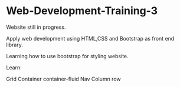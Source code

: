 # Web-Development-Training-3

Website still in progress. 

Apply web development using HTML,CSS and Bootstrap as front end library.

Learning how to use bootstrap for styling website.

Learn:

  Grid
  Container
  container-fluid
  Nav
  Column
  row
  
